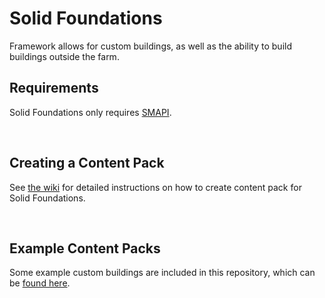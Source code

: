 # Solid Foundations
 Framework allows for custom buildings, as well as the ability to build buildings outside the farm.
 
## Requirements
Solid Foundations only requires [SMAPI](https://smapi.io/).

&nbsp;
## Creating a Content Pack
See [the wiki](https://github.com/Floogen/SolidFoundations/wiki) for detailed instructions on how to create content pack for Solid Foundations.

&nbsp;
## Example Content Packs
Some example custom buildings are included in this repository, which can be [found here](https://github.com/Floogen/SolidFoundations/tree/development/SolidFoundations/Examples).
